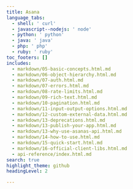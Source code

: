 ```yaml
---
title: Asana
language_tabs:
  - shell: ' curl'
  - javascript--nodejs: ' node'
  - python: ' python'
  - java: ' java'
  - php: ' php'
  - ruby: ' ruby'
toc_footers: []
includes:
  - markdown/05-basic-concepts.html.md
  - markdown/06-object-hierarchy.html.md
  - markdown/07-auth.html.md
  - markdown/07-errors.html.md
  - markdown/08-rate-limits.html.md
  - markdown/09-rich-text.html.md
  - markdown/10-pagination.html.md
  - markdown/11-input-output-options.html.md
  - markdown/12-custom-external-data.html.md
  - markdown/13-deprecations.html.md
  - markdown/13-publish-your-app.html.md
  - markdown/13-why-use-asanas-api.html.md
  - markdown/14-how-to-use.html.md
  - markdown/15-quick-start.html.md
  - markdown/16-official-client-libs.html.md
  - api-reference/index.html.md
search: true
highlight_theme: github
headingLevel: 2

---
```

